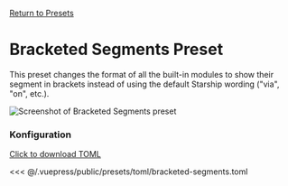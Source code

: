 [Return to Presets](/presets/#bracketed-segments)

# Bracketed Segments Preset

This preset changes the format of all the built-in modules to show their segment in brackets instead of using the default Starship wording ("via", "on", etc.).

![Screenshot of Bracketed Segments preset](/presets/img/bracketed-segments.png)

### Konfiguration

[Click to download TOML](/presets/toml/bracketed-segments.toml)

<<< @/.vuepress/public/presets/toml/bracketed-segments.toml
